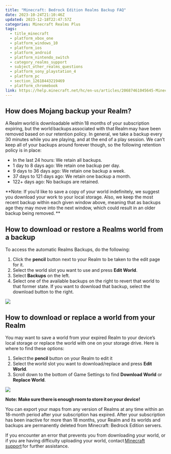 ```yaml
---
title: "Minecraft: Bedrock Edition Realms Backup FAQ"
date: 2023-10-24T21:10:46Z
updated: 2023-12-18T22:47:57Z
categories: Minecraft Realms Plus
tags:
  - title_minecraft
  - platform_xbox_one
  - platform_windows_10
  - platform_ios
  - platform_android
  - platform_nintendo_switch
  - category_realms_support
  - subject_other_realms_questions
  - platform_sony_playstation_4
  - platform_pc
  - section_12618443219469
  - platform_chromebook
link: https://help.minecraft.net/hc/en-us/articles/20687461045645-Minecraft-Bedrock-Edition-Realms-Backup-FAQ
---
```


## How does Mojang backup your Realm?

A Realm world is downloadable within 18 months of your subscription expiring, but the world backups associated with that Realm may have been removed based on our retention policy. In general, we take a backup every 30 minutes while you are playing, and at the end of a play session. We can’t keep all of your backups around forever though, so the following retention policy is in place:   

- In the last 24 hours: We retain all backups. 
- 1 day to 8 days ago: We retain one backup per day. 
- 9 days to 36 days ago: We retain one backup a week. 
- 37 days to 121 days ago: We retain one backup a month. 
- 122+ days ago: No backups are retained.  

**Note: If you’d like to save a copy of your world indefinitely, we suggest you download your work to your local storage. Also, we keep the most recent backup within each given window above, meaning that as backups age they may move into the next window, which could result in an older backup being removed. **

## How to download or restore a Realms world from a backup

To access the automatic Realms Backups, do the following:

1.  Click the **pencil** button next to your Realm to be taken to the edit page for it.
2.  Select the world slot you want to use and press **Edit World**.
3.  Select **Backups** on the left.
4.  Select one of the available backups on the right to revert that world to that former state. If you want to download that backup, select the download button to the right.

![](https://minecrafthelp.zendesk.com/hc/article_attachments/22473421530381)

## How to download or replace a world from your Realm

You may want to save a world from your expired Realm to your device’s local storage or replace the world with one on your storage drive. Here is where to find these options: 

1.  Select the **pencil** button on your Realm to edit it 
2.  Select the world slot you want to download/replace and press **Edit World**.
3.  Scroll down to the bottom of Game Settings to find **Download World** or **Replace World**.

![](https://minecrafthelp.zendesk.com/hc/article_attachments/22473421536397)

**Note: Make sure there is enough room to store it on your device!**

You can export your maps from any version of Realms at any time within an 18-month period after your subscription has expired. After your subscription has been inactive for more than 18 months, your Realm and its worlds and backups are permanently deleted from Minecraft: Bedrock Edition servers.  

If you encounter an error that prevents you from downloading your world, or if you are having difficulty uploading your world, contact [Minecraft support](https://help.minecraft.net/hc/en-us/requests/new) for further assistance.
